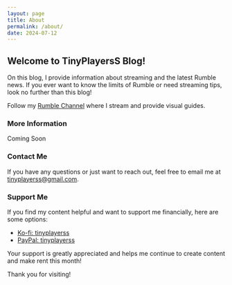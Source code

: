 ```yaml
---
layout: page
title: About
permalink: /about/
date: 2024-07-12
---
```


## Welcome to TinyPlayersS Blog!

On this blog, I provide information about streaming and the latest Rumble news. If you ever want to know the limits of Rumble or need streaming tips, look no further than this blog!

Follow my [Rumble Channel](https://rumble.com/c/tinyplayerss) where I stream and provide visual guides.

### More Information

Coming Soon

### Contact Me

If you have any questions or just want to reach out, feel free to email me at [tinyplayerss@gmail.com](mailto:tinyplayerss@gmail.com).

### Support Me

If you find my content helpful and want to support me financially, here are some options:

- [Ko-fi: tinyplayerss](https://ko-fi.com/tinyplayerss)
- [PayPal: tinyplayerss](https://paypal.me/2players1Gamer)

Your support is greatly appreciated and helps me continue to create content and make rent this month!

Thank you for visiting!
